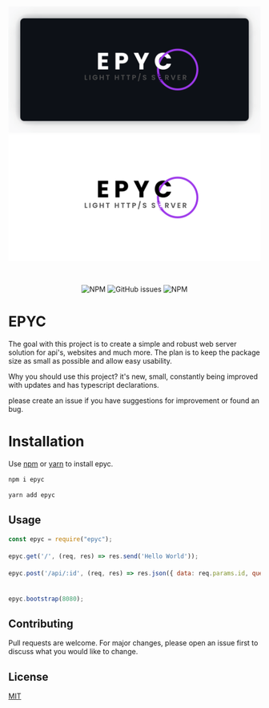 <p align="center">
<img alt="epyc" src="https://raw.githubusercontent.com/erwinkulasic/epyc/master/assets/epyc-header.png#gh-light-mode-only" width="600px"/>
<img alt="epyc" src="https://raw.githubusercontent.com/erwinkulasic/epyc/master/assets/epyc-header-light.png#gh-light-mode-only" width="600px"/>
</p>

<br>

<p align="center">
<img alt="NPM" src="https://img.shields.io/npm/dm/epyc?color=9E39EB&logo=npm&style=flat-square">
<img alt="GitHub issues" src="https://img.shields.io/github/issues/erwinkulasic/epyc?color=9E39EB&logo=github&style=flat-square">
<img alt="NPM" src="https://img.shields.io/npm/l/epyc?color=9E39EB&style=flat-square">
</p>

# EPYC
The goal with this project is to create a simple and robust web server solution for api's, websites and much more. The plan is to keep the package size as small as possible and allow easy usability. 

Why you should use this project? it's new, small, constantly being improved with updates and has typescript declarations.

please create an issue if you have suggestions for improvement or found an bug.

# Installation

Use [npm](https://www.npmjs.com/) or [yarn](https://classic.yarnpkg.com/en/) to install epyc.

```bash
npm i epyc
```

```bash
yarn add epyc
```

## Usage

```javascript
const epyc = require("epyc");

epyc.get('/', (req, res) => res.send('Hello World'));

epyc.post('/api/:id', (req, res) => res.json({ data: req.params.id, query: req.query }));


epyc.bootstrap(8080);

```

<!--
## Plugins

You can create your own plugin, publish it or use it yourself. this is how you use a plugin.

```javascript

const your_plugin = (req, res) => {
    res.send("my plugin is running");
};

epyc.use(your_plugin);

```
-->

## Contributing
Pull requests are welcome. For major changes, please open an issue first to discuss what you would like to change.


## License
[MIT](https://github.com/erwinkulasic/epyc/blob/master/LICENSE)
